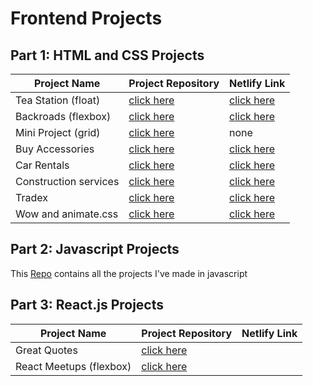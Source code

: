 # Frontend Projects

## Part 1: HTML and CSS Projects

Project Name  | Project Repository | Netlify Link
------------- | --------------- | ------------
Tea Station (float)   |[click here](https://github.com/AbdelrahmanAbdelmougeth/01-Tea-Station-Project)                             |[click here](https://chic-syrniki-a4f0ba.netlify.app/)
Backroads (flexbox)   |[click here](https://github.com/AbdelrahmanAbdelmougeth/02-Backroads-Project)                                |[click here](https://effervescent-gumdrop-29a18c.netlify.app/)
Mini Project (grid)   |[click here](https://github.com/AbdelrahmanAbdelmougeth/03-Mini-Project) | none
Buy Accessories       |[click here](https://github.com/AbdelrahmanAbdelmougeth/Frontend_Projects/tree/main/Buy%20Accessories)       |[click here](https://marvelous-cendol-9529da.netlify.app/)
Car Rentals           |[click here](https://github.com/AbdelrahmanAbdelmougeth/Frontend_Projects/tree/main/Car%20Rentals)           |[click here](https://65c8e1910d78902f87d5a233--jolly-churros-e15452.netlify.app/)
Construction services |[click here](https://github.com/AbdelrahmanAbdelmougeth/Frontend_Projects/tree/main/Construction%20Services) |[click here](https://65c8e3f25586052f2a961448--radiant-cheesecake-efd4e8.netlify.app/)
Tradex                |[click here](https://github.com/AbdelrahmanAbdelmougeth/Frontend_Projects/tree/main/Tradex%20with%20Bootstrap) |[click here](https://65c8e546cf29b62fc0ea0e2e--effortless-snickerdoodle-b4ac9f.netlify.app/)
Wow and animate.css   |[click here](https://github.com/AbdelrahmanAbdelmougeth/Frontend_Projects/tree/main/WoW%20and%20Animate.css%20Project) |[click here](https://65c8e58ab954532fb70413fb--leafy-gumdrop-4c26b4.netlify.app/)


## Part 2: Javascript Projects
This [Repo](https://github.com/AbdelrahmanAbdelmougeth/JavaScript-Projects) contains all the projects I've made in javascript

## Part 3: React.js Projects
Project Name  | Project Repository | Netlify Link
------------- | --------------- | ------------
Great Quotes  |[click here](https://github.com/AbdelrahmanAbdelmougeth/Frontend_Projects/tree/main/Great%20Quotes)                       
React Meetups (flexbox)   |[click here](https://github.com/AbdelrahmanAbdelmougeth/Frontend_Projects/tree/main/React%20Meetups)                   
